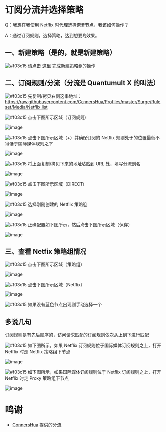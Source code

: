# 订阅分流并选择策略

Q：我想在我使用 Netflix 时代理选择奈菲节点，我该如何操作？

A：通过订阅规则，选择策略，达到想要的效果。

## 一、新建策略（是的，就是新建策略）

![#f03c15](https://placehold.it/15/f03c15/000000?text=+) 请点击 [这里](https://github.com/chiupam/tutorial/blob/master/Loon/Proxy_Group.md) 完成新建策略组的操作

## 二、订阅规则/分流（分流是 Quantumult X 的叫法）

![#f03c15](https://placehold.it/15/f03c15/000000?text=+) 先复制/拷贝右侧这串地址：https://raw.githubusercontent.com/ConnersHua/Profiles/master/Surge/Ruleset/Media/Netflix.list

![#f03c15](https://placehold.it/15/f03c15/000000?text=+) 点击下图所示区域（订阅规则）

![image](https://raw.githubusercontent.com/chiupam/tutorial-image/master/Loon/Rule_remote_1.jpg)

![#f03c15](https://placehold.it/15/f03c15/000000?text=+) 点击下图所示区域（+）并确保订阅的 Netflix 规则处于的位置最低不得低于国际媒体规则之下

![image](https://raw.githubusercontent.com/chiupam/tutorial-image/master/Loon/Rule_remote_2.jpg)

![#f03c15](https://placehold.it/15/f03c15/000000?text=+) 将上面复制/拷贝下来的地址粘贴到 URL 处，填写分流别名

![image](https://raw.githubusercontent.com/chiupam/tutorial-image/master/Loon/Rule_remote_3.jpg)

![#f03c15](https://placehold.it/15/f03c15/000000?text=+) 点击下图所示区域（DIRECT）

![image](https://raw.githubusercontent.com/chiupam/tutorial-image/master/Loon/Rule_remote_4.jpg)

![#f03c15](https://placehold.it/15/f03c15/000000?text=+) 选择刚刚创建的 Netflix 策略组

![image](https://raw.githubusercontent.com/chiupam/tutorial-image/master/Loon/Rule_remote_5.jpg)

![#f03c15](https://placehold.it/15/f03c15/000000?text=+) 正确配置如下图所示，然后点击下图所示区域（保存）

![image](https://raw.githubusercontent.com/chiupam/tutorial-image/master/Loon/Rule_remote_6.jpg)

## 三、查看 Netfix 策略组情况

![#f03c15](https://placehold.it/15/f03c15/000000?text=+) 点击下图所示区域（策略组）

![image](https://raw.githubusercontent.com/chiupam/tutorial-image/master/Loon/Proxy_Group_1.jpg)

![#f03c15](https://placehold.it/15/f03c15/000000?text=+) 点击下图所示区域（Netflix）

![image](https://raw.githubusercontent.com/chiupam/tutorial-image/master/Loon/Rule_remote_7.jpg)

![#f03c15](https://placehold.it/15/f03c15/000000?text=+) 如果没有蓝色节点出现则手动选择一个

## 多说几句

订阅规则是有先后顺序的，访问请求匹配的订阅规则依次从上到下进行匹配

![#f03c15](https://placehold.it/15/f03c15/000000?text=+) 如下图所示，如果 Netflix 订阅规则位于国际媒体订阅规则之上，打开 Netflix 时走 Netflix 策略组下节点

![image](https://raw.githubusercontent.com/chiupam/tutorial-image/master/Loon/Rule_remote_8.jpg)

![#f03c15](https://placehold.it/15/f03c15/000000?text=+) 如下图所示，如果国际媒体订阅规则位于 Netflix 订阅规则之上，打开 Netflix 时走 Proxy 策略组下节点

![image](https://raw.githubusercontent.com/chiupam/tutorial-image/master/Loon/Rule_remote_9.jpg)

# 鸣谢

- [ConnersHua](https://github.com/ConnersHua) 提供的分流
